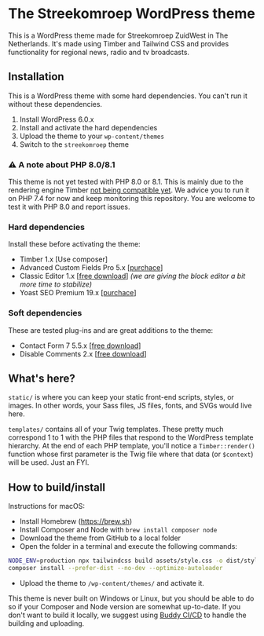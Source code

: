 
# The Streekomroep WordPress theme

This is a WordPress theme made for Streekomroep ZuidWest in The Netherlands. It's made using Timber and Tailwind CSS and provides functionality for regional news, radio and tv broadcasts.

## Installation
This is a WordPress theme with some hard dependencies. You can't run it without these dependencies.

1. Install WordPress 6.0.x
2. Install and activate the hard dependencies
3. Upload the theme to your `wp-content/themes`
4. Switch to the `streekomroep` theme

### ⚠️ A note about PHP 8.0/8.1
This theme is not yet tested with PHP 8.0 or 8.1. This is mainly due to the rendering engine Timber [not being compatible yet](https://github.com/timber/timber). We advice you to run it on PHP 7.4 for now and keep monitoring this repository. You are welcome to test it with PHP 8.0 and report issues.

### Hard dependencies
Install these before activating the theme:
- Timber 1.x [Use composer]
- Advanced Custom Fields Pro 5.x [[purchace](https://www.advancedcustomfields.com/pro/)]
- Classic Editor 1.x [[free download](https://wordpress.org/plugins/classic-editor/)] _(we are giving the block editor a bit more time to stabilize)_
- Yoast SEO Premium 19.x [[purchace](https://yoast.com/wordpress/plugins/seo/)]

### Soft dependencies
These are tested plug-ins and are great additions to the theme:
- Contact Form 7 5.5.x [[free download](https://wordpress.org/plugins/contact-form-7/)]
- Disable Comments 2.x [[free download](https://wordpress.org/plugins/disable-comments/)]

## What's here?

`static/` is where you can keep your static front-end scripts, styles, or images. In other words, your Sass files, JS files, fonts, and SVGs would live here.

`templates/` contains all of your Twig templates. These pretty much correspond 1 to 1 with the PHP files that respond to the WordPress template hierarchy. At the end of each PHP template, you'll notice a `Timber::render()` function whose first parameter is the Twig file where that data (or `$context`) will be used. Just an FYI.

## How to build/install
Instructions for macOS:
- Install Homebrew (https://brew.sh)
- Install Composer and Node with `brew install composer node`
- Download the theme from GitHub to a local folder
- Open the folder in a terminal and execute the following commands:

```bash
NODE_ENV=production npx tailwindcss build assets/style.css -o dist/style.css --minify
composer install --prefer-dist --no-dev --optimize-autoloader
```
- Upload the theme to `/wp-content/themes/` and activate it.

This theme is never built on Windows or Linux, but you should be able to do so if your Composer and Node version are somewhat up-to-date. If you don't want to build it locally, we suggest using [Buddy CI/CD](https://buddy.works/) to handle the building and uploading.
